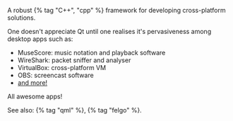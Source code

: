 ---
---

A robust {% tag "C++", "cpp" %} framework for developing cross-platform solutions.

One doesn't appreciate Qt until one realises it's pervasiveness among desktop apps such as:

- MuseScore: music notation and playback software
- WireShark: packet sniffer and analyser
- VirtualBox: cross-platform VM
- OBS: screencast software
- [and more!](https://en.m.wikipedia.org/wiki/Qt_(software)#Qt_in_use)

All awesome apps!

See also: {% tag "qml" %}, {% tag "felgo" %}.
